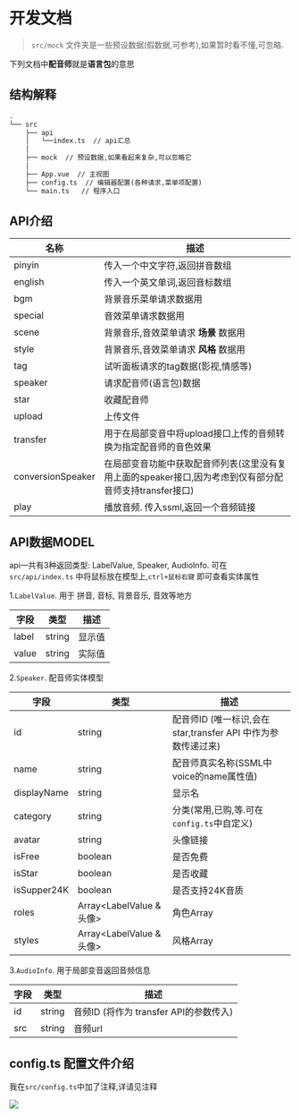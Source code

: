 # 开发文档

> `src/mock` 文件夹是一些预设数据(假数据,可参考),如果暂时看不懂,可忽略.

下列文档中**配音师**就是**语言包**的意思

## 结构解释

```txt
.
└── src
    ├── api
    │   └──index.ts  // api汇总
    │
    ├── mock  // 预设数据,如果看起来复杂,可以忽略它
    │
    ├── App.vue  // 主视图
    ├── config.ts  // 编辑器配置(各种请求,菜单项配置)
    └── main.ts   // 程序入口

```

## API介绍

| 名称              | 描述                                                                                                   |
| ----------------- | ------------------------------------------------------------------------------------------------------ |
| pinyin            | 传入一个中文字符,返回拼音数组                                                                          |
| english           | 传入一个英文单词,返回音标数组                                                                          |
| bgm               | 背景音乐菜单请求数据用                                                                                 |
| special           | 音效菜单请求数据用                                                                                     |
| scene             | 背景音乐,音效菜单请求 **场景** 数据用                                                                  |
| style             | 背景音乐,音效菜单请求 **风格** 数据用                                                                  |
| tag               | 试听面板请求的tag数据(影视,情感等)                                                                     |
| speaker           | 请求配音师(语言包)数据                                                                                 |
| star              | 收藏配音师                                                                                             |
| upload            | 上传文件                                                                                               |
| transfer          | 用于在局部变音中将upload接口上传的音频转换为指定配音师的音色效果                                       |
| conversionSpeaker | 在局部变音功能中获取配音师列表(这里没有复用上面的speaker接口,因为考虑到仅有部分配音师支持transfer接口) |
| play              | 播放音频. 传入ssml,返回一个音频链接                                                                    |

## API数据MODEL

api一共有3种返回类型: LabelValue, Speaker, AudioInfo. 可在 `src/api/index.ts` 中将鼠标放在模型上,`ctrl+鼠标右键` 即可查看实体属性

1.`LabelValue`. 用于 拼音, 音标, 背景音乐, 音效等地方

| 字段  | 类型   | 描述   |
| ----- | ------ | ------ |
| label | string | 显示值 |
| value | string | 实际值 |

2.`Speaker`. 配音师实体模型

| 字段        | 类型                     | 描述                                                         |
| ----------- | ------------------------ | ------------------------------------------------------------ |
| id          | string                   | 配音师ID (唯一标识,会在star,transfer API 中作为参数传递过来) |
| name        | string                   | 配音师真实名称(SSML中voice的name属性值)                      |
| displayName | string                   | 显示名                                                       |
| category    | string                   | 分类(常用,已购,等.可在`config.ts`中自定义)                   |
| avatar      | string                   | 头像链接                                                     |
| isFree      | boolean                  | 是否免费                                                     |
| isStar      | boolean                  | 是否收藏                                                     |
| isSupper24K | boolean                  | 是否支持24K音质                                              |
| roles       | Array<LabelValue & 头像> | 角色Array                                                    |
| styles      | Array<LabelValue & 头像> | 风格Array                                                    |

3.`AudioInfo`. 用于局部变音返回音频信息

| 字段 | 类型   | 描述                                   |
| ---- | ------ | -------------------------------------- |
| id   | string | 音频ID (将作为 transfer API的参数传入) |
| src  | string | 音频url                                |

## config.ts 配置文件介绍

我在`src/config.ts`中加了注释,详请见注释

![](https://gcore.jsdelivr.net/gh/mekumiao/img-hosting/upload/20230904142425.png)
